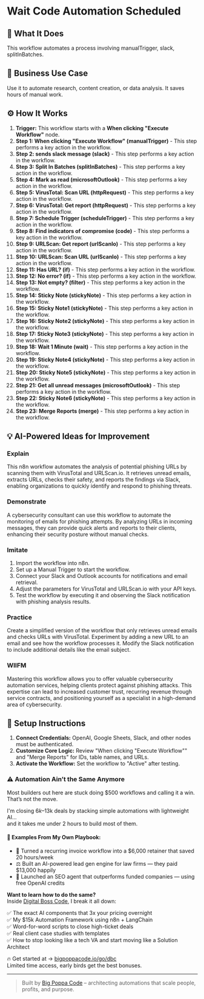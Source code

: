# Wait Code Automation Scheduled

## 🚀 What It Does
This workflow automates a process involving manualTrigger, slack, splitInBatches.

## 💼 Business Use Case
Use it to automate research, content creation, or data analysis. It saves hours of manual work.

## ⚙️ How It Works
1.  **Trigger:** This workflow starts with a **When clicking "Execute Workflow"** node.
2. **Step 1: When clicking "Execute Workflow" (manualTrigger)** - This step performs a key action in the workflow.
3. **Step 2: sends slack message (slack)** - This step performs a key action in the workflow.
4. **Step 3: Split In Batches (splitInBatches)** - This step performs a key action in the workflow.
5. **Step 4: Mark as read (microsoftOutlook)** - This step performs a key action in the workflow.
6. **Step 5: VirusTotal: Scan URL (httpRequest)** - This step performs a key action in the workflow.
7. **Step 6: VirusTotal: Get report (httpRequest)** - This step performs a key action in the workflow.
8. **Step 7: Schedule Trigger (scheduleTrigger)** - This step performs a key action in the workflow.
9. **Step 8: Find indicators of compromise (code)** - This step performs a key action in the workflow.
10. **Step 9: URLScan: Get report (urlScanIo)** - This step performs a key action in the workflow.
11. **Step 10: URLScan: Scan URL (urlScanIo)** - This step performs a key action in the workflow.
12. **Step 11: Has URL? (if)** - This step performs a key action in the workflow.
13. **Step 12: No error? (if)** - This step performs a key action in the workflow.
14. **Step 13: Not empty? (filter)** - This step performs a key action in the workflow.
15. **Step 14: Sticky Note (stickyNote)** - This step performs a key action in the workflow.
16. **Step 15: Sticky Note1 (stickyNote)** - This step performs a key action in the workflow.
17. **Step 16: Sticky Note2 (stickyNote)** - This step performs a key action in the workflow.
18. **Step 17: Sticky Note3 (stickyNote)** - This step performs a key action in the workflow.
19. **Step 18: Wait 1 Minute (wait)** - This step performs a key action in the workflow.
20. **Step 19: Sticky Note4 (stickyNote)** - This step performs a key action in the workflow.
21. **Step 20: Sticky Note5 (stickyNote)** - This step performs a key action in the workflow.
22. **Step 21: Get all unread messages (microsoftOutlook)** - This step performs a key action in the workflow.
23. **Step 22: Sticky Note6 (stickyNote)** - This step performs a key action in the workflow.
24. **Step 23: Merge Reports (merge)** - This step performs a key action in the workflow.

## 💡 AI-Powered Ideas for Improvement
### Explain
This n8n workflow automates the analysis of potential phishing URLs by scanning them with VirusTotal and URLScan.io. It retrieves unread emails, extracts URLs, checks their safety, and reports the findings via Slack, enabling organizations to quickly identify and respond to phishing threats.

### Demonstrate
A cybersecurity consultant can use this workflow to automate the monitoring of emails for phishing attempts. By analyzing URLs in incoming messages, they can provide quick alerts and reports to their clients, enhancing their security posture without manual checks.

### Imitate
1. Import the workflow into n8n.
2. Set up a Manual Trigger to start the workflow.
3. Connect your Slack and Outlook accounts for notifications and email retrieval.
4. Adjust the parameters for VirusTotal and URLScan.io with your API keys.
5. Test the workflow by executing it and observing the Slack notification with phishing analysis results.

### Practice
Create a simplified version of the workflow that only retrieves unread emails and checks URLs with VirusTotal. Experiment by adding a new URL to an email and see how the workflow processes it. Modify the Slack notification to include additional details like the email subject.

### WIIFM
Mastering this workflow allows you to offer valuable cybersecurity automation services, helping clients protect against phishing attacks. This expertise can lead to increased customer trust, recurring revenue through service contracts, and positioning yourself as a specialist in a high-demand area of cybersecurity.

## 🔧 Setup Instructions
1. **Connect Credentials:** OpenAI, Google Sheets, Slack, and other nodes must be authenticated.
2. **Customize Core Logic:** Review "When clicking "Execute Workflow"" and "Merge Reports" for IDs, table names, and URLs.
3. **Activate the Workflow:** Set the workflow to "Active" after testing.

### ⚠️ Automation Ain’t the Same Anymore

Most builders out here are stuck doing $500 workflows and calling it a win.  
That’s not the move.  

I'm closing $6k–$13k deals by stacking simple automations with lightweight AI...  
and it takes me under 2 hours to build most of them.

#### 🧠 Examples From My Own Playbook:
- 🔁 Turned a recurring invoice workflow into a $6,000 retainer that saved 20 hours/week  
- ⚖️ Built an AI-powered lead gen engine for law firms — they paid $13,000 happily  
- 🚀 Launched an SEO agent that outperforms funded companies — using free OpenAI credits  

**Want to learn how to do the same?**  
Inside [Digital Boss Code](https://bigpoppacode.io/go/dbc), I break it all down:

✅ The exact AI components that 3x your pricing overnight  
✅ My $15k Automation Framework using n8n + LangChain  
✅ Word-for-word scripts to close high-ticket deals  
✅ Real client case studies with templates  
✅ How to stop looking like a tech VA and start moving like a Solution Architect  

🔥 Get started at → [bigpoppacode.io/go/dbc](https://bigpoppacode.io/go/dbc)  
Limited time access, early birds get the best bonuses.

---
> Built by [Big Poppa Code](https://bigpoppacode.io) – architecting automations that scale people, profits, and purpose.
